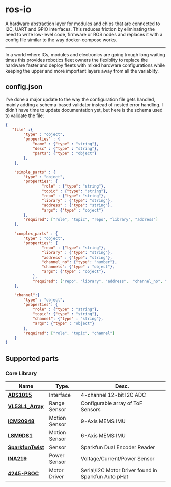 # ros-io

A hardware abstraction layer for modules and chips that are connected to I2C, UART and GPIO interfaces. This reduces friction by eliminating the need to write low-level code, firmware or ROS nodes and replaces it with a config file similar to the way docker-compose works. 

--- 
In a world where ICs, modules and electronics are going trough long waiting times this provides robotics fleet owners the flexiblity to replace the hardware faster and deploy fleets with mixed hardware configurations while keeping the upper and more important layers away from all the variablity. 

## config.json
I've done a major update to the way the configuration file gets handled, mainly adding a schema-based validator instead of nested error handling.
I didn't have time to update documentation yet, but here is the schema used to validate the file: 

```json
{
   "file" :{
        "type" : "object",
        "properties" : {
            "name" : {"type" : "string"},
            "desc" : {"type" : "string"},
            "parts": {"type" : "object"}
        },
    },

    "simple_parts" : {
        "type" : "object",
        "properties": {
                "role" : {"type": "string"},
                "topic" : {"type": "string"},
                "repo" : {"type": "string"},
                "library" : {"type": "string"},
                "address" : {"type": "string"},
                "args": {"type" : "object"}
        }, 
        "required": ["role", "topic", "repo", "library", "address"]
    }, 

    "complex_parts" : {
        "type" : "object",
        "properties": {
                "repo" : {"type": "string"},
                "library" : {"type": "string"},
                "address" : {"type": "string"},
                "channel_no": {"type": "number"},
                "channels": {"type" : "object"},
                "args": {"type" : "object"},
            }, 
            "required": ["repo", "library", "address",  "channel_no", "channels"]
    },

    "channel":{
        "type" : "object",
        "properties": {
            "role" : {"type" : "string"},
            "topic": {"type" : "string"},
            "channel": {"type" : "string"},
            "args": {"type" : "object"}
        },
        "required": ["role", "topic", "channel"]
    }
}
```

## Supported parts

### Core Library 
| Name      | Type.  |Desc. 
| ----------- | ----------- | ----------- | 
| [**ADS1015**](https://github.com/cristidragomir97/robot-block-lib/tree/main/ADS1115) | Interface | 4-channel 12-bit I2C ADC | 
| [**VL53L1_Array**](https://github.com/cristidragomir97/robot-block-lib/tree/main/VL53L1_Array) | Range  Sensor | Configurable array of ToF Sensors |
| [**ICM20948**](https://github.com/cristidragomir97/robot-block-lib/tree/main/ICM20948) | Motion Sensor | 9-Axis MEMS IMU  |
| [**LSM9DS1**](https://github.com/cristidragomir97/robot-block-lib/tree/main/LSM9DS1) | Motion Sensor | 6-Axis MEMS IMU |
| [**SparkfunTwist**](https://github.com/cristidragomir97/robot-block-lib/tree/main/SparkfunTwist) | Sensor | Sparkfun Dual Encoder Reader |
| [**INA219**](https://github.com/cristidragomir97/robot-block-lib/tree/main/INA219) | Power Sensor | Voltage/Current/Power Sensor |
| [**4245-PSOC**](https://github.com/cristidragomir97/robot-block-lib/tree/main/4245-PSOC) | Motor Driver | Serial/I2C Motor Driver found in Sparkfun Auto pHat  

